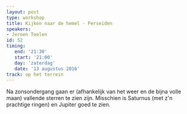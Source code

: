 ```yaml
---
layout: post
type: workshop
title: Kijken naar de hemel - Perseïden
speakers:
- Jeroen Toelen
id: 52
timing: 
   end: '21:30'
   start: '21:00'
   day: 'zaterdag'
   date: '13 augustus 2016'
track: op het terrein
---
```

Na zonsondergang gaan er (afhankelijk van het weer en de bijna volle maan) vallende sterren te zien zijn. Misschien is Saturnus (met z'n prachtige ringen) en Jupiter goed te zien.